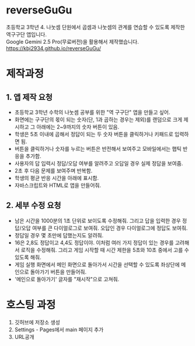 # reverseGuGu
초등학교 3학년 4. 나눗셈 단원에서 곱셈과 나눗셈의 관계를 연습할 수 있도록 제작한 역구구단 앱입니다.   
Google Gemini 2.5 Pro(무료버전)을 활용해서 제작했습니다.    
https://kbj2934.github.io/reverseGuGu/

# 제작과정
## 1. 앱 제작 요청
- 초등학교 3학년 수학의 나눗셈 공부를 위한 "역 구구단" 앱을 만들고 싶어.
- 화면에는 구구단의 몫이 되는 숫자(단, 1과 곱하는 경우는 제외)를 랜덤으로 크게 제시하고 그 아래에는 2~9까지의 숫자 버튼이 있음.
- 학생은 5초 이내에 곱해서 정답이 되는 두 숫자 버튼을 클릭하거나 키패드로 입력하면 됨.
- 버튼을 클릭하거나 숫자를 누르는 버튼은 반전해서 보여주고 모바일에서는 햅틱 반응을 추가함.
- 사용자의 답 입력시 정답/오답 여부를 알려주고 오답일 경우 실제 정답을 보여줌.
- 2초 후 다음 문제를 보여주며 반복함.
- 학생의 평균 반응 시간을 아래에 표시함.
- 자바스크립트와 HTML로 앱을 만들어줘.

## 2. 세부 수정 요청
- 남은 시간을 1000분의 1초 단위로 보이도록 수정해줘. 그리고 답을 입력한 경우 정답/오답 여부를 큰 다이얼로그로 보여줘. 오답인 경우 다이얼로그에 정답도 보여줘.
- 정답일 경우 몇 초만에 답했는지도 알려줘.
- 16은 2,8도 정답이고 4,4도 정답이야. 이처럼 여러 가지 정답이 있는 경우를 고려해서 로직을 수정해줘. 그리고 게임 시작할 때 시간 제한을 5초와 10초 중에서 고를 수 있도록 해줘.
- 게임 실행 화면에서 메인 화면으로 돌아가서 시간을 선택할 수 있도록 좌상단에 메인으로 돌아가기 버튼을 만들어줘.
- '메인으로 돌아가기' 글자를 "재시작"으로 고쳐줘.


# 호스팅 과정
1. 깃허브에 저장소 생성
2. Settings - Pages에서 main 페이지 추가
3. URL공개
